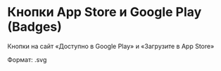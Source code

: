 # Кнопки App Store и Google Play (Badges)

Кнопки на сайт &laquo;Доступно в Google Play&raquo; и &laquo;Загрузите в App Store&raquo;

Формат: .svg